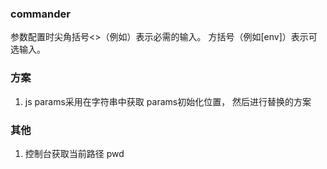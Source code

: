 ### commander 

参数配置时尖角括号<>（例如<cmd>）表示必需的输入。 方括号（例如[env]）表示可选输入。

### 方案
1. js params采用在字符串中获取 params初始化位置， 然后进行替换的方案


### 其他
1. 控制台获取当前路径 pwd